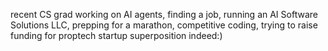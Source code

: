 recent CS grad
working on AI agents, finding a job, running an AI Software Solutions LLC, 
prepping for a marathon, competitive coding,
trying to raise funding for proptech startup
superposition indeed:)

